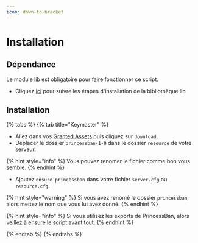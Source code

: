```yaml
---
icon: down-to-bracket
---
```


# Installation

## Dépendance

Le module [lib](https://github.com/JustGodWork/lib/releases/latest) est obligatoire pour faire fonctionner ce script.

* Cliquez [ici](https://github.com/JustGodWork/lib/blob/main/README.md#getting-started) pour suivre les étapes d'installation de la bibliothèque lib

## Installation

{% tabs %}
{% tab title="Keymaster" %}
* Allez dans vos [Granted Assets](https://keymaster.fivem.net/asset-grants) puis cliquez sur `download`.
* Déplacer le dossier `princessban-1-0` dans le dossier `resource` de votre serveur.

{% hint style="info" %}
Vous pouvez renomer le fichier comme bon vous semble.
{% endhint %}

* Ajoutez `ensure princessban` dans votre fichier `server.cfg` ou `resource.cfg`.

{% hint style="warning" %}
Si vous avez renomé le dossier `princessban`, alors mettez le nom que vous lui avez donné.
{% endhint %}

{% hint style="info" %}
Si vous utilisez les exports de PrincessBan, alors veillez à ensure le script avant tout.
{% endhint %}

{% endtab %}
{% endtabs %}